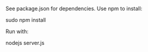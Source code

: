 ﻿See package.json for dependencies. Use npm to install:

sudo npm install

Run with:

nodejs server.js
